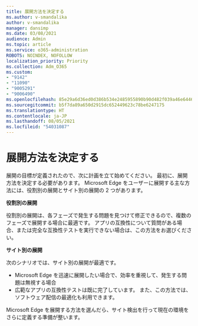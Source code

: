 ```yaml
---
title: 展開方法を決定する
ms.author: v-smandalika
author: v-smandalika
manager: dansimp
ms.date: 03/08/2021
audience: Admin
ms.topic: article
ms.service: o365-administration
ROBOTS: NOINDEX, NOFOLLOW
localization_priority: Priority
ms.collection: Adm_O365
ms.custom:
- "9142"
- "11090"
- "9005291"
- "9006490"
ms.openlocfilehash: 85e29a6d36ed0d386b534e2485955890b90d482f039a46e6446c3fb3464435e8
ms.sourcegitcommit: b5f7da89a650d2915dc652449623c78be6247175
ms.translationtype: HT
ms.contentlocale: ja-JP
ms.lasthandoff: 08/05/2021
ms.locfileid: "54031087"
---
```

# <a name="determine-your-deployment-method"></a>展開方法を決定する

展開の目標が定義されたので、次に計画を立て始めてください。 最初に、展開方法を決定する必要があります。 Microsoft Edge をユーザーに展開する主な方法には、役割別の展開とサイト別の展開の 2 つがあります。

**役割別の展開**

役割別の展開は、各フェーズで発生する問題を見つけて修正できるので、複数のフェーズで展開する場合に最適です。 アプリの互換性について質問がある場合、または完全な互換性テストを実行できない場合は、この方法をお選びください。

**サイト別の展開**

次のシナリオでは、サイト別の展開が最適です。
- Microsoft Edge を迅速に展開したい場合で、効率を重視して、発生する問題は無視する場合
- 広範なアプリの互換性テストは既に完了しています。 また、この方法では、ソフトウェア配信の最適化も利用できます。

Microsoft Edge を展開する方法を選んだら、サイト検出を行って現在の環境をさらに定義する準備が整います。
